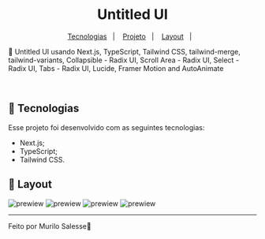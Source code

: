 <h1 align="center"> Untitled UI </h1>

<p align="center">
  <a href="#-tecnologias">Tecnologias</a>&nbsp;&nbsp;&nbsp;|&nbsp;&nbsp;&nbsp;
  <a href="#-projeto">Projeto</a>&nbsp;&nbsp;&nbsp;|&nbsp;&nbsp;&nbsp;
  <a href="#-layout">Layout</a>&nbsp;&nbsp;&nbsp;|&nbsp;&nbsp;&nbsp;
</p>

<p>
  🎨 Untitled UI usando Next.js, TypeScript, Tailwind CSS, tailwind-merge, tailwind-variants, Collapsible - Radix UI, Scroll Area - Radix UI, Select - Radix UI, Tabs - Radix UI, Lucide, Framer Motion and AutoAnimate
</p>

<br>

## 🚀 Tecnologias

Esse projeto foi desenvolvido com as seguintes tecnologias:

- Next.js;
- TypeScript;
- Tailwind CSS.

## 🔖 Layout
![prewiew](https://i.imgur.com/W9IRWpm.png)
![prewiew](https://i.imgur.com/Z0Lthks.png)
![prewiew](https://i.imgur.com/Z7xrftB.png)
![prewiew](https://i.imgur.com/FRL2x5y.png)

---
Feito por Murilo Salesse👋  
